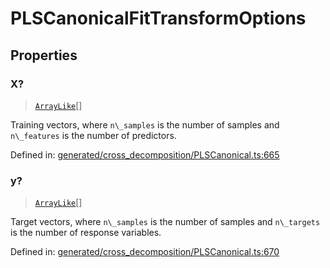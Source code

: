 # PLSCanonicalFitTransformOptions

## Properties

### X?

> [`ArrayLike`](../types/ArrayLike.md)[]

Training vectors, where `n\_samples` is the number of samples and `n\_features` is the number of predictors.

Defined in:  [generated/cross\_decomposition/PLSCanonical.ts:665](https://github.com/transitive-bullshit/scikit-learn-ts/blob/92ab806/packages/sklearn/src/generated/cross_decomposition/PLSCanonical.ts#L665)

### y?

> [`ArrayLike`](../types/ArrayLike.md)[]

Target vectors, where `n\_samples` is the number of samples and `n\_targets` is the number of response variables.

Defined in:  [generated/cross\_decomposition/PLSCanonical.ts:670](https://github.com/transitive-bullshit/scikit-learn-ts/blob/92ab806/packages/sklearn/src/generated/cross_decomposition/PLSCanonical.ts#L670)

